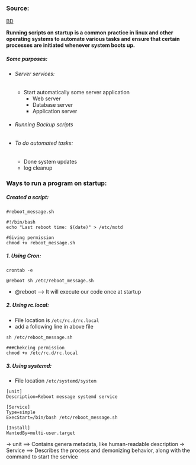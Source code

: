 
### Source:

[BD](https://www.baeldung.com/linux/run-script-on-startup)

**Running scripts on startup is a common practice in linux and other operating systems to automate various tasks and ensure that certain processes are initiated whenever system boots up.**

##### Some purposes:
* ###### Server services:
	* Start automatically some server application
		* Web server
		* Database server
		* Application server
* ###### Running Backup scripts
* ###### To do automated tasks:
	* Done system updates
	* log cleanup

### Ways to run a program on startup:

##### Created a script:
```
#reboot_message.sh

#!/bin/bash
echo "Last reboot time: $(date)" > /etc/motd

#Giving permission
chmod +x reboot_message.sh
```

##### 1. Using *Cron*:

```
crontab -e

@reboot sh /etc/reboot_message.sh
```

* @reboot --> It will execute our code once at startup

##### 2. Using *rc.local*:
* File location is `/etc/rc.d/rc.local`
* add a following line in above file

```
sh /etc/reboot_message.sh

###Chekcing permission
chmod +x /etc/rc.d/rc.local
```

##### 3. Using *systemd*:
* File location `/etc/systemd/system`

```
[unit]
Description=Reboot message systemd service

[Service]
Type=simple
ExecStart=/bin/bash /etc/reboot_message.sh

[Install]
WantedBy=multi-user.target

```

-> unit ==> Contains genera metadata, like human-readable description
-> Service ==> Describes the process and demonizing behavior, along with the command to start the service

